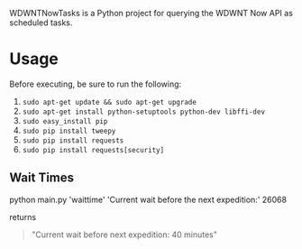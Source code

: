 WDWNTNowTasks is a Python project for querying the WDWNT Now API as scheduled tasks.

# Usage

Before executing, be sure to run the following:<br>
1. `sudo apt-get update && sudo apt-get upgrade`<br>
2. `sudo apt-get install python-setuptools python-dev libffi-dev`<br>
3. `sudo easy_install pip`<br>
4. `sudo pip install tweepy`<br>
5. `sudo pip install requests`<br>
6. `sudo pip install requests[security]`<br>

## Wait Times

python main.py 'waittime' 'Current wait before the next expedition:' 26068

returns
> "Current wait before next expedition: 40 minutes"
